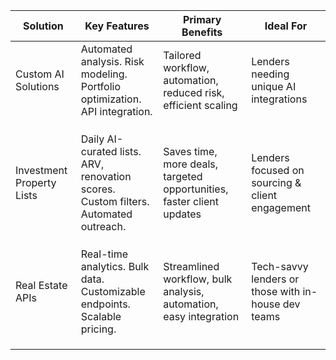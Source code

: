 | Solution                  | Key Features                                                                                 | Primary Benefits                                                      | Ideal For                                           |
|---------------------------|----------------------------------------------------------------------------------------------|-----------------------------------------------------------------------|-----------------------------------------------------|
| Custom AI Solutions       | Automated analysis.         Risk modeling.<br>Portfolio optimization.<br>API integration.    | Tailored workflow, automation, reduced risk, efficient scaling        | Lenders needing unique AI integrations              |
|                           |                                                                                              |                                                                       |                                                     |
|                           |                                                                                              |                                                                       |                                                     |
|                           |                                                                                              |                                                                       |                                                     |
| Investment Property Lists | Daily AI-curated lists.    ARV, renovation scores.<br>Custom filters.<br>Automated outreach. | Saves time, more deals, targeted opportunities, faster client updates | Lenders focused on sourcing & client engagement     |
|                           |                                                                                              |                                                                       |                                                     |
|                           |                                                                                              |                                                                       |                                                     |
|                           |                                                                                              |                                                                       |                                                     |
| Real Estate APIs          | Real-time analytics.       Bulk data.<br>Customizable endpoints.<br>Scalable pricing.        | Streamlined workflow, bulk analysis, automation, easy integration     | Tech-savvy lenders or those with in-house dev teams |
|                           |                                                                                              |                                                                       |                                                     |
|                           |                                                                                              |                                                                       |                                                     |
|                           |                                                                                              |                                                                       |                                                     |
